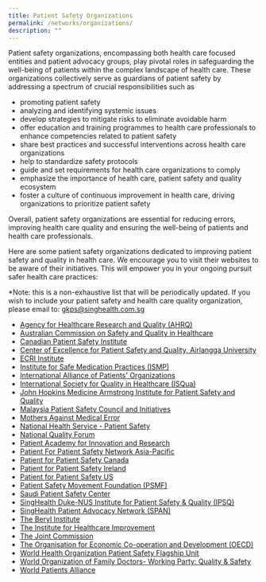 ```yaml
---
title: Patient Safety Organizations
permalink: /networks/organizations/
description: ""
---
```

Patient safety organizations, encompassing both health care focused entities and patient advocacy groups, play pivotal roles in safeguarding the well-being of patients within the complex landscape of health care. These organizations collectively serve as guardians of patient safety by addressing a spectrum of crucial responsibilities such as 
* promoting patient safety
* analyzing and identifying systemic issues
* develop strategies to mitigate risks to eliminate avoidable harm
* offer education and training programmes to health care professionals to enhance competencies related to patient safety
* share best practices and successful interventions across health care organizations
* help to standardize safety protocols
* guide and set requirements for health care organizations to comply
* emphasize the importance of health care, patient safety and quality ecosystem
* foster a culture of continuous improvement in health care, driving organizations to prioritize patient safety

Overall, patient safety organizations are essential for reducing errors, improving health care quality and ensuring the well-being of patients and health care professionals. 

Here are some patient safety organizations dedicated to improving patient safety and quality in health care. We encourage you to visit their websites to be aware of their initiatives. This will empower you in your ongoing pursuit safer health care practices:

*Note: this is a non-exhaustive list that will be periodically updated. If you wish to include your patient safety and health care quality organization, please email to:  gkps@singhealth.com.sg

* [Agency for Healthcare Research and Quality (AHRQ)](https://www.ahrq.gov/)
* [Australian Commission on Safety and Quality in Healthcare ](https://www.safetyandquality.gov.au/)
* [Canadian Patient Safety Institute](https://www.patientsafetyinstitute.ca/en/Pages/default.aspx)
* [ Center of Excellence for Patient Safety and Quality, Airlangga University](https://scholar.unair.ac.id/en/organisations/center-for-patient-safety-research) 
* [ECRI Institute](https://www.ecri.org/)
* [Institute for Safe Medication Practices (ISMP)](https://www.ismp.org/)
* [International Alliance of Patients' Organizations ](https://www.iapo.org.uk/)
* [International Society for Quality in Healthcare (ISQua)](https://isqua.org/)
* [John Hopkins Medicine Armstrong Institute for Patient Safety and Quality ](https://www.hopkinsmedicine.org/armstrong-institute/about)
* [Malaysia Patient Safety Council and Initiatives](https://patientsafety.moh.gov.my/v2/)
* [Mothers Against Medical Error](https://www.hifa.org/support/supporting-organisations/mothers-against-medical-error-mame)
* [National Health Service - Patient Safety ](https://www.england.nhs.uk/patient-safety/)
* [National Quality Forum](https://www.qualityforum.org/Home.aspx)
* [Patient Academy for Innovation and Research](https://www.pairacademy.org/)
* [Patient For Patient Safety Network Asia-Pacific](https://calltoaction.pairacademy.org/index.php)
* [Patient for Patient Safety Canada](https://www.healthcareexcellence.ca/en/what-we-do/all-programs/patients-for-patient-safety-canada/)
* [Patient for Patient Safety Ireland](https://patientsforpatientsafety.ie/)
* [Patient for Patient Safety US](https://www.pfps.us/)
* [Patient Safety Movement Foundation (PSMF)](https://psmf.org/)
* [Saudi Patient Safety Center](https://www.spsc.gov.sa/English/Public/Pages/default.aspx)
* [SingHealth Duke-NUS Institute for Patient Safety & Quality (IPSQ)](https://www.singhealthdukenus.com.sg/ipsq)
* [SingHealth Patient Advocacy Network (SPAN)](https://www.singhealthdukenus.com.sg/ipsq/singhealth-patient-advocacy-network)
* [The Beryl Institute](https://theberylinstitute.org/)
* [The Institute for Healthcare Improvement](https://www.ihi.org/)
* [The Joint Commission](https://www.jointcommission.org/)
* [The Organisation for Economic Co-operation and Development (OECD) ](https://www.oecd.org/health/patient-safety.htm)
* [World Health Organization Patient Safety Flagship Unit](https://www.who.int/teams/integrated-health-services/patient-safety)
* [World Organization of Family Doctors- Working Party: Quality & Safety](https://www.globalfamilydoctor.com/groups/WorkingParties/QualitySafety.aspx)
* [World Patients Alliance](https://www.worldpatientsalliance.org/)